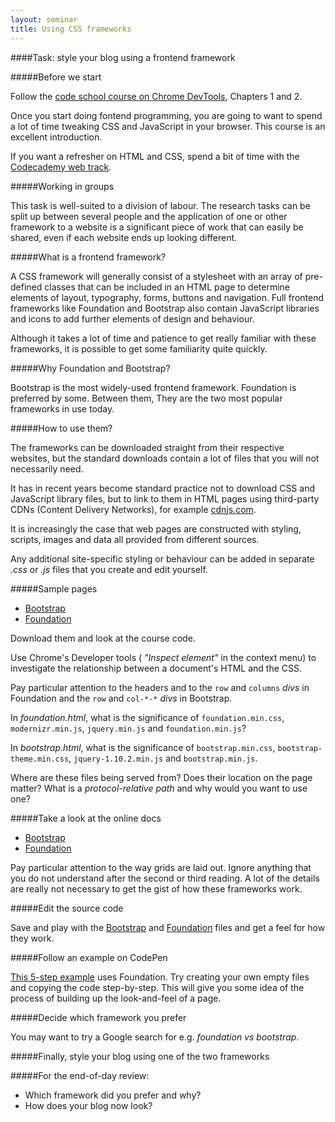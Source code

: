 ```yaml
---
layout: seminar
title: Using CSS frameworks
---
```


####Task: style your blog using a frontend framework

#####Before we start

Follow the [code school course on Chrome DevTools](http://discover-devtools.codeschool.com/), Chapters 1 and 2.

Once you start doing fontend programming, you are going to want to spend a lot of time tweaking CSS and JavaScript in your browser. This course is an excellent introduction.

If you want a refresher on HTML and CSS, spend a bit of time with the [Codecademy web track](http://www.codecademy.com/tracks/web).

#####Working in groups

This task is well-suited to a division of labour. The research tasks can be split up between several people and the application of one or other framework to a website is a significant piece of work that can easily be shared, even if each website ends up looking different.

#####What is a frontend framework?

A CSS framework will generally consist of a stylesheet with an array of pre-defined classes that can be included in an HTML page to determine elements of layout, typography, forms, buttons and navigation. Full frontend frameworks like Foundation and Bootstrap also contain JavaScript libraries and icons to add further elements of design and behaviour.

Although it takes a lot of time and patience to get really familiar with these frameworks, it is possible to get some familiarity quite quickly.

#####Why Foundation and Bootstrap?

Bootstrap is the most widely-used frontend framework. Foundation is preferred by some. Between them, They are the two most popular frameworks in use today.

#####How to use them?

The frameworks can be downloaded straight from their respective websites, but the standard downloads contain a lot of files that you will not necessarily need.

It has in recent years become standard practice not to download CSS and JavaScript library files, but to link to them in HTML pages using third-party CDNs (Content Delivery Networks), for example [cdnjs.com](http://cdnjs.com/).

It is increasingly the case that web pages are constructed with styling, scripts, images and data all provided from different sources.

Any additional site-specific styling or behaviour can be added in separate _.css_ or _.js_ files that you create and edit yourself.

#####Sample pages

* [Bootstrap](/resources/bootstrap.html)
* [Foundation](/resources/foundation.html)

Download them and look at the course code.

Use Chrome's Developer tools ( _"Inspect element"_ in the context menu) to investigate the relationship between a document's HTML and the CSS.

Pay particular attention to the headers and to the `row` and `columns` _divs_ in Foundation and the `row` and `col-*-*` _divs_ in Bootstrap.

In _foundation.html_, what is the significance of `foundation.min.css`, `modernizr.min.js`, `jquery.min.js` and `foundation.min.js`?

In _bootstrap.html_, what is the significance of `bootstrap.min.css`, `bootstrap-theme.min.css`, `jquery-1.10.2.min.js` and `bootstrap.min.js`.

Where are these files being served from? Does their location on the page matter? What is a *protocol-relative path* and why would you want to use one?

#####Take a look at the online docs

* [Bootstrap](http://getbootstrap.com/css/)
* [Foundation](http://foundation.zurb.com/docs/components/grid.html)

Pay particular attention to the way grids are laid out. Ignore anything that you do not understand after the second or third reading. A lot of the details are really not necessary to get the gist of how these frameworks work.

#####Edit the source code

Save and play with the [Bootstrap](/resources/bootstrap.html) and [Foundation](/resources/foundation.html) files and get a feel for how they work.

#####Follow an example on CodePen

[This 5-step example](http://codepen.io/sofer/pen/BHuer) uses Foundation. Try creating your own empty files and copying the code step-by-step. This will give you some idea of the process of building up the look-and-feel of a page.

#####Decide which framework you prefer

You may want to try a Google search for e.g. _foundation vs bootstrap_.

#####Finally, style your blog using one of the two frameworks

#####For the end-of-day review:

* Which framework did you prefer and why?
* How does your blog now look?



